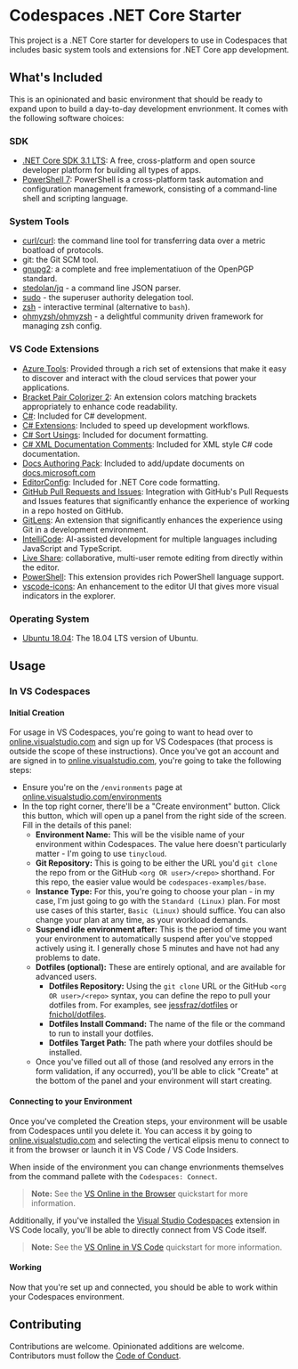 # Codespaces .NET Core Starter

This project is a .NET Core starter for developers to use in Codespaces that includes basic system tools and extensions for .NET Core app development.

## What's Included

This is an opinionated and basic environment that should be ready to expand upon to build a day-to-day development envrionment. It comes with the following software choices:

### SDK ###

- [.NET Core SDK 3.1 LTS](https://dotnet.microsoft.com/download/dotnet-core/3.1?WT.mc_id=devkimchicom-github-juyoo): A free, cross-platform and open source developer platform for building all types of apps.
- [PowerShell 7](https://docs.microsoft.com/powershell/scripting/how-to-use-docs?view=powershell-7&WT.mc_id=devkimchicom-github-juyoo): PowerShell is a cross-platform task automation and configuration management framework, consisting of a command-line shell and scripting language.

### System Tools

- [curl/curl](https://github.com/curl/curl): the command line tool for transferring data over a metric boatload of protocols.
- git: the Git SCM tool.
- [gnupg2](https://gnupg.org/): a complete and free implementatiuon of the OpenPGP standard.
- [stedolan/jq](https://github.com/stedolan/jq) - a command line JSON parser.
- [sudo](https://www.sudo.ws/) - the superuser authority delegation tool.
- [zsh](https://www.zsh.org/) - interactive terminal (alternative to `bash`).
- [ohmyzsh/ohmyzsh](https://github.com/ohmyzsh/ohmyzsh) - a delightful community driven framework for managing zsh config.

### VS Code Extensions

- [Azure Tools](https://marketplace.visualstudio.com/items?itemName=ms-vscode.vscode-node-azure-pack&WT.mc_id=devkimchicom-github-juyoo): Provided through a rich set of extensions that make it easy to discover and interact with the cloud services that power your applications.
- [Bracket Pair Colorizer 2](https://marketplace.visualstudio.com/items?itemName=CoenraadS.bracket-pair-colorizer-2&WT.mc_id=devkimchicom-github-juyoo): An extension colors matching brackets appropriately to enhance code readability.
- [C#](https://marketplace.visualstudio.com/items?itemName=ms-dotnettools.csharp&WT.mc_id=devkimchicom-github-juyoo): Included for C# development.
- [C# Extensions](https://marketplace.visualstudio.com/items?itemName=kreativ-software.csharpextensions&WT.mc_id=devkimchicom-github-juyoo): Included to speed up development workflows.
- [C# Sort Usings](https://marketplace.visualstudio.com/items?itemName=jongrant.csharpsortusings&WT.mc_id=devkimchicom-github-juyoo): Included for document formatting.
- [C# XML Documentation Comments](https://marketplace.visualstudio.com/items?itemName=k--kato.docomment&WT.mc_id=devkimchicom-github-juyoo): Included for XML style C# code documentation.
- [Docs Authoring Pack](https://marketplace.visualstudio.com/items?itemName=docsmsft.docs-authoring-pack&WT.mc_id=devkimchicom-github-juyoo): Included to add/update documents on [docs.microsoft.com](https://docs.microsoft.com?WT.mc_id=devkimchicom-github-juyoo)
- [EditorConfig](https://marketplace.visualstudio.com/items?itemName=EditorConfig.EditorConfig&WT.mc_id=devkimchicom-github-juyoo): Included for .NET Core code formatting.
- [GitHub Pull Requests and Issues](https://marketplace.visualstudio.com/items?itemName=github.vscode-pull-request-github&WT.mc_id=devkimchicom-github-juyoo): Integration with GitHub's Pull Requests and Issues features that significantly enhance the experience of working in a repo hosted on GitHub.
- [GitLens](https://marketplace.visualstudio.com/items?itemName=eamodio.gitlens&WT.mc_id=devkimchicom-github-juyoo): An extension that significantly enhances the experience using Git in a development environment.
- [IntelliCode](https://marketplace.visualstudio.com/items?itemName=visualstudioexptteam.vscodeintellicode&WT.mc_id=devkimchicom-github-juyoo): AI-assisted development for multiple languages including JavaScript and TypeScript.
- [Live Share](https://marketplace.visualstudio.com/items?itemName=ms-vsliveshare.vsliveshare&WT.mc_id=devkimchicom-github-juyoo): collaborative, multi-user remote editing from directly within the editor.
- [PowerShell](https://marketplace.visualstudio.com/items?itemName=ms-vscode.PowerShell&WT.mc_id=devkimchicom-github-juyoo): This extension provides rich PowerShell language support.
- [vscode-icons](https://marketplace.visualstudio.com/items?itemName=vscode-icons-team.vscode-icons&WT.mc_id=devkimchicom-github-juyoo): An enhancement to the editor UI that gives more visual indicators in the explorer.

### Operating System

- [Ubuntu 18.04](https://releases.ubuntu.com/18.04.4/): The 18.04 LTS version of Ubuntu.

## Usage

### In VS Codespaces

#### Initial Creation

For usage in VS Codespaces, you're going to want to head over to [online.visualstudio.com](https://online.visualstudio.com?WT.mc_id=devkimchicom-github-juyoo) and sign up for VS Codespaces (that process is outside the scope of these instructions). Once you've got an account and are signed in to [online.visualstudio.com](https://online.visualstudio.com?WT.mc_id=devkimchicom-github-juyoo), you're going to take the following steps:

- Ensure you're on the `/environments` page at [online.visualstudio.com/environments](https://online.visualstudio.com/environments?WT.mc_id=devkimchicom-github-juyoo)
- In the top right corner, there'll be a "Create environment" button. Click this button, which will open up a panel from the right side of the screen. Fill in the details of this panel:
  - **Environment Name:** This will be the visible name of your environment within Codespaces. The value here doesn't particularly matter - I'm going to use `tinycloud`.
  - **Git Repository:** This is going to be either the URL you'd `git clone` the repo from or the GitHub `<org OR user>/<repo>` shorthand. For this repo, the easier value would be `codespaces-examples/base`.
  - **Instance Type:** For this, you're going to choose your plan - in my case, I'm just going to go with the `Standard (Linux)` plan. For most use cases of this starter, `Basic (Linux)` should suffice. You can also change your plan at any time, as your workload demands.
  - **Suspend idle environment after:** This is the period of time you want your environment to automatically suspend after you've stopped actively using it. I generally chose 5 minutes and have not had any problems to date.
  - **Dotfiles (optional):** These are entirely optional, and are available for advanced users.
    - **Dotfiles Repository:** Using the `git clone` URL or the GitHub `<org OR user>/<repo>` syntax, you can define the repo to pull your dotfiles from. For examples, see [jessfraz/dotfiles](https://github.com/jessfraz/dotfiles) or [fnichol/dotfiles](https://github.com/fnichol/dotfiles).
    - **Dotfiles Install Command:** The name of the file or the command to run to install your dotfiles.
    - **Dotfiles Target Path:** The path where your dotfiles should be installed.
  - Once you've filled out all of those (and resolved any errors in the form validation, if any occurred), you'll be able to click "Create" at the bottom of the panel and your environment will start creating.

#### Connecting to your Environment

Once you've completed the Creation steps, your environment will be usable from Codespaces until you delete it. You can access it by going to [online.visualstudio.com](https://online.visualstudio.com?WT.mc_id=devkimchicom-github-juyoo) and selecting the vertical elipsis menu to connect to it from the browser or launch it in VS Code / VS Code Insiders.

When inside of the environment you can change envrionments themselves from the command pallete with the `Codespaces: Connect`.

> **Note:** See the [VS Online in the Browser](https://docs.microsoft.com/visualstudio/online/quickstarts/browser?WT.mc_id=devkimchicom-github-juyoo) quickstart for more information.

Additionally, if you've installed the [Visual Studio Codespaces](https://marketplace.visualstudio.com/items?itemName=ms-vsonline.vsonline&WT.mc_id=devkimchicom-github-juyoo) extension in VS Code locally, you'll be able to directly connect from VS Code itself.

> **Note:** See the [VS Online in VS Code](https://docs.microsoft.com/visualstudio/online/quickstarts/vscode?WT.mc_id=devkimchicom-github-juyoo) quickstart for more information.

#### Working

Now that you're set up and connected, you should be able to work within your Codespaces environment.

## Contributing

Contributions are welcome. Opinionated additions are welcome. Contributors must follow the [Code of Conduct](./CODE_OF_CONDUCT.md).
